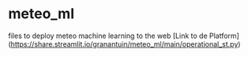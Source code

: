# meteo_ml
files to deploy meteo machine learning to the web
[Link to de Platform]
(https://share.streamlit.io/granantuin/meteo_ml/main/operational_st.py)

